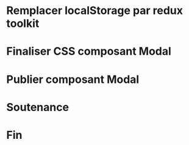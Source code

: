 # Remplacer localStorage par redux toolkit

# Finaliser CSS composant Modal

# Publier composant Modal

# Soutenance

# Fin

